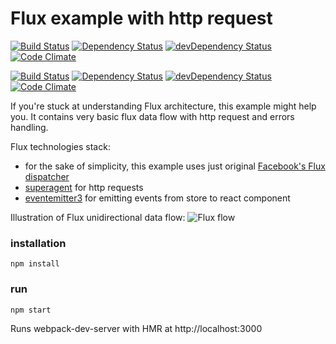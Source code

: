 Flux example with http request
=====================

[![Build Status](http://img.shields.io/travis/mistadikay/flux-http-example/master.svg?style=flat)](http://travis-ci.org/mistadikay/flux-http-example)
[![Dependency Status](https://david-dm.org/mistadikay/flux-http-example.svg?style=flat)](https://david-dm.org/mistadikay/flux-http-example)
[![devDependency Status](https://david-dm.org/mistadikay/flux-http-example/dev-status.svg?style=flat)](https://david-dm.org/mistadikay/flux-http-example#info=devDependencies)
[![Code Climate](https://codeclimate.com/github/mistadikay/flux-http-example/badges/gpa.svg)](https://codeclimate.com/github/mistadikay/flux-http-example)

[![Build Status](http://img.shields.io/travis/mistadikay/flux-http-example/master.svg?style=flat)](http://travis-ci.org/mistadikay/flux-http-example)
[![Dependency Status](https://david-dm.org/mistadikay/flux-http-example.svg?style=flat)](https://david-dm.org/mistadikay/flux-http-example)
[![devDependency Status](https://david-dm.org/mistadikay/flux-http-example/dev-status.svg?style=flat)](https://david-dm.org/mistadikay/flux-http-example#info=devDependencies)
[![Code Climate](https://codeclimate.com/github/mistadikay/flux-http-example/badges/gpa.svg)](https://codeclimate.com/github/mistadikay/flux-http-example)

If you're stuck at understanding Flux architecture, this example might help you. It contains very basic flux data flow with http request and errors handling.

Flux technologies stack:
* for the sake of simplicity, this example uses just original [Facebook's Flux dispatcher](https://github.com/facebook/flux)
* [superagent](https://github.com/visionmedia/superagent) for http requests
* [eventemitter3](https://github.com/primus/eventemitter3) for emitting events from store to react component

Illustration of Flux unidirectional data flow:
![Flux flow](https://github.com/facebook/flux/raw/master/docs/img/flux-diagram-white-background.png)

### installation

```
npm install
```

### run

```
npm start
```
Runs webpack-dev-server with HMR at http://localhost:3000
